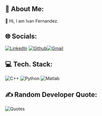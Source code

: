 ## 🚀 About Me:

 👋 Hi, I am  Ivan Fernandez.


## 🌐 Socials:
[![LinkedIn](https://img.shields.io/badge/LinkedIn-%230077B5.svg?logo=linkedin&logoColor=white)](https://www.linkedin.com/in/ivanfernandez760/) [![Github](https://img.shields.io/badge/GitHub-%23000.svg?logo=GitHub&logoColor=white)](https://github.com/Ivan-Jesus-Fernandez/)[![Gmail](https://img.shields.io/badge/Gmail-%23E34F26.svg?logo=Gmail&logoColor=white)](mailto:ivanfernandez760@gmail.com)


## 💻 Tech. Stack:
![C++](https://img.shields.io/badge/c++-%2300599C.svg?style=for-the-badge&logo=c%2B%2B&logoColor=white)
![Python](https://img.shields.io/badge/python-3670A0?style=for-the-badge&logo=python&logoColor=ffdd54) 
![Matlab](https://img.shields.io/badge/matlab-FF6C37?style=for-the-badge&logo=mathworks&logoColor=white)




## ✍️ Random Developer Quote:
![Quotes](https://quotes-github-readme.vercel.app/api?type=horizontal&theme=radical)
